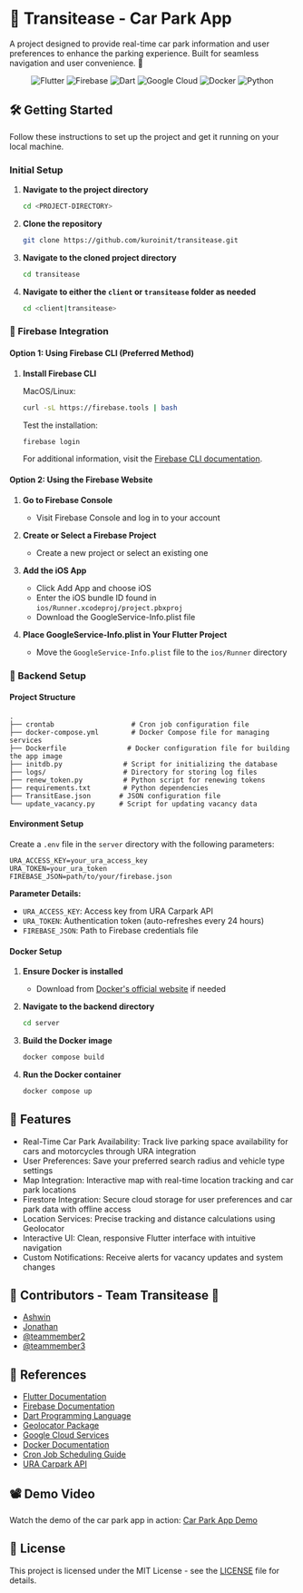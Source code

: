 # 🚗 Transitease - Car Park App

A project designed to provide real-time car park information and user preferences to enhance the parking experience. Built for seamless navigation and user convenience. 🚙

<p align="center">
  <img src="https://img.shields.io/badge/Flutter-02569B?style=for-the-badge&logo=flutter&logoColor=white" alt="Flutter">
  <img src="https://img.shields.io/badge/Firebase-FFCA28?style=for-the-badge&logo=firebase&logoColor=white" alt="Firebase">
  <img src="https://img.shields.io/badge/Dart-0175C2?style=for-the-badge&logo=dart&logoColor=white" alt="Dart">
  <img src="https://img.shields.io/badge/Google_Cloud-4285F4?style=for-the-badge&logo=google-cloud&logoColor=white" alt="Google Cloud">
  <img src="https://img.shields.io/badge/Docker-2496ED?style=for-the-badge&logo=docker&logoColor=white" alt="Docker">
  <img src="https://img.shields.io/badge/Python-3776AB?style=for-the-badge&logo=python&logoColor=white" alt="Python">
</p>

## 🛠 Getting Started

Follow these instructions to set up the project and get it running on your local machine.

### Initial Setup

1. **Navigate to the project directory**

   ```bash
   cd <PROJECT-DIRECTORY>
   ```

2. **Clone the repository**

   ```bash
   git clone https://github.com/kuroinit/transitease.git
   ```

3. **Navigate to the cloned project directory**

   ```bash
   cd transitease
   ```

4. **Navigate to either the `client` or `transitease` folder as needed**
   ```bash
   cd <client|transitease>
   ```

### 🔧 Firebase Integration

#### Option 1: Using Firebase CLI (Preferred Method)

1. **Install Firebase CLI**

   MacOS/Linux:

   ```bash
   curl -sL https://firebase.tools | bash
   ```

   Test the installation:

   ```bash
   firebase login
   ```

   For additional information, visit the [Firebase CLI documentation](https://firebase.google.com/docs/cli/#install-cli-mac-linux).

#### Option 2: Using the Firebase Website

1. **Go to Firebase Console**

   - Visit Firebase Console and log in to your account

2. **Create or Select a Firebase Project**

   - Create a new project or select an existing one

3. **Add the iOS App**

   - Click Add App and choose iOS
   - Enter the iOS bundle ID found in `ios/Runner.xcodeproj/project.pbxproj`
   - Download the GoogleService-Info.plist file

4. **Place GoogleService-Info.plist in Your Flutter Project**
   - Move the `GoogleService-Info.plist` file to the `ios/Runner` directory

### 🐳 Backend Setup

#### Project Structure

```
.
├── crontab                   # Cron job configuration file
├── docker-compose.yml        # Docker Compose file for managing services
├── Dockerfile               # Docker configuration file for building the app image
├── initdb.py               # Script for initializing the database
├── logs/                   # Directory for storing log files
├── renew_token.py          # Python script for renewing tokens
├── requirements.txt        # Python dependencies
├── TransitEase.json       # JSON configuration file
└── update_vacancy.py      # Script for updating vacancy data
```

#### Environment Setup

Create a `.env` file in the `server` directory with the following parameters:

```env
URA_ACCESS_KEY=your_ura_access_key
URA_TOKEN=your_ura_token
FIREBASE_JSON=path/to/your/firebase.json
```

**Parameter Details:**

- `URA_ACCESS_KEY`: Access key from URA Carpark API
- `URA_TOKEN`: Authentication token (auto-refreshes every 24 hours)
- `FIREBASE_JSON`: Path to Firebase credentials file

#### Docker Setup

1. **Ensure Docker is installed**

   - Download from [Docker's official website](https://www.docker.com/products/docker-desktop) if needed

2. **Navigate to the backend directory**

   ```bash
   cd server
   ```

3. **Build the Docker image**

   ```bash
   docker compose build
   ```

4. **Run the Docker container**
   ```bash
   docker compose up
   ```

## 📝 Features

- Real-Time Car Park Availability: Track live parking space availability for cars and motorcycles through URA integration
- User Preferences: Save your preferred search radius and vehicle type settings
- Map Integration: Interactive map with real-time location tracking and car park locations
- Firestore Integration: Secure cloud storage for user preferences and car park data with offline access
- Location Services: Precise tracking and distance calculations using Geolocator
- Interactive UI: Clean, responsive Flutter interface with intuitive navigation
- Custom Notifications: Receive alerts for vacancy updates and system changes

## 🧠 Contributors - Team Transitease 🚗

- [Ashwin](https://github.com/KuroInit)
- [Jonathan](https://github.com/SZMJonathan)
- [@teammember2](https://github.com/teammember2)
- [@teammember3](https://github.com/teammember3)

## 📖 References

- [Flutter Documentation](https://flutter.dev/docs)
- [Firebase Documentation](https://firebase.google.com/docs)
- [Dart Programming Language](https://dart.dev/guides)
- [Geolocator Package](https://pub.dev/packages/geolocator)
- [Google Cloud Services](https://cloud.google.com/docs)
- [Docker Documentation](https://docs.docker.com/)
- [Cron Job Scheduling Guide](https://crontab.guru/)
- [URA Carpark API](https://www.ura.gov.sg/maps/api/)

## 📽 Demo Video

Watch the demo of the car park app in action: [Car Park App Demo](https://www.youtube.com/your-demo-link)

## 🔐 License

This project is licensed under the MIT License - see the [LICENSE](./LICENSE) file for details.
